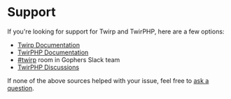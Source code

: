 # Support

If you're looking for support for Twirp and TwirPHP, here are a few options:

- [Twirp Documentation](https://twitchtv.github.io/twirp/)
- [TwirPHP Documentation](https://twirphp.readthedocs.io)
- [#twirp](https://gophers.slack.com/messages/C8T4Y2248) room in Gophers Slack team
- [TwirPHP Discussions](https://github.com/twirphp/twirp/discussions/)

If none of the above sources helped with your issue, feel free to
[ask a question](https://github.com/twirphp/twirp/discussions/new?category=q-a).
